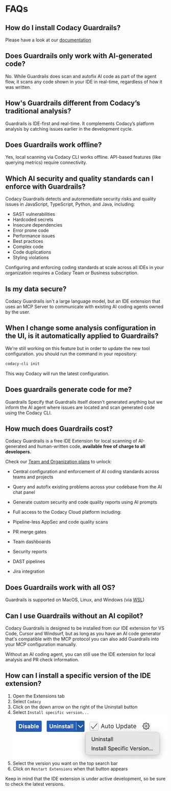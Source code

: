 # FAQs

## How do I install Codacy Guardrails?
Please have a look at our [documentation](codacy-guardrails-getting-started.md)

## Does Guardrails only work with AI-generated code?
No. While Guardrails does scan and autofix AI code as part of the agent flow, it scans any code shown in your IDE in real-time, regardless of how it was written.

## How's Guardrails different from Codacy’s traditional analysis?
Guardrails is IDE-first and real-time. It complements Codacy’s platform analysis by catching issues earlier in the development cycle.

## Does Guardrails work offline?
Yes, local scanning via Codacy CLI works offline. API-based features (like querying metrics) require connectivity.

## Which AI security and quality standards can I enforce with Guardrails?
Codacy Guardrails detects and autoremediate security risks and quality issues in JavaScript, TypeScript, Python, and Java, including:


-  SAST vulnerabilities
-  Hardcoded secrets
-  Insecure dependencies
-  Error prone code
-  Performance issues
-  Best practices
-  Complex code
-  Code duplications
-  Styling violations

Configuring and enforcing coding standards at scale across all IDEs in your organization requires a Codacy Team or Business subscription.

## Is my data secure?
Codacy Guardrails isn't a large language model, but an IDE extension that uses an MCP Server to communicate with existing AI coding agents owned by the user.

## When I change some analysis configuration in the UI, is it automatically applied to Guardrails?
We're still working on this feature but in order to update the new tool configuration. you should run the command in your repository:

``` bash
codacy-cli init
```

This way Codacy will run the latest configuration.

## Does guardrails generate code for me?
Guardrails Specify that Guardrails itself doesn’t generated anything but we inform the AI agent where issues are located and scan generated code using the Codacy CLI.

## How much does Guardrails cost?
Codacy Guardrails is a free IDE Extension for local scanning of AI-generated and human-written code, **available free of charge to all developers.**

Check our [Team and Organization plans](https://www.codacy.com/pricing) to unlock:


-  Central configuration and enforcement of AI coding standards across teams and projects
-  Query and autofix existing problems across your codebase from the AI chat panel
-  Generate custom security and code quality reports using AI prompts
-  Full access to the Codacy Cloud platform including:

-   Pipeline-less AppSec and code quality scans
-   PR merge gates
-   Team dashboards
-   Security reports
-   DAST pipelines
-   Jira integration

## Does Guardrails work with all OS?
Guardrails is supported on MacOS, Linux, and Windows (via [WSL](https://learn.microsoft.com/en-us/windows/wsl/install))

## Can I use Guardrails without an AI copilot?
Codacy Guardrails is designed to be installed from our IDE extension for VS Code, Cursor and Windsurf, but as long as you have an AI code generator that's compatible with the MCP protocol you can also add Guardrails into your MCP configuration manually.

Without an AI coding agent, you can still use the IDE extension for local analysis and PR check information.

## How can I install a specific version of the IDE extension?
1. Open the Extensions tab
2. Select `Codacy`
3. Click on the down arrow on the right of the Uninstall button
4. Select `Install specific version...`
   ![install specific version](images/install-specific-version.png)
5. Select the version you want on the top search bar
6. Click on `Restart Extensions` when that button appears

Keep in mind that the IDE extension is under active development, so be sure to check the latest versions.
